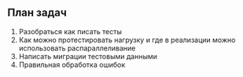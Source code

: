 ## План задач

1. Разобраться как писать тесты
2. Как можно протестировать нагрузку и где в реализации можно использовать распараллеливание
3. Написать миграции тестовыми данными
4. Правильная обработка ошибок